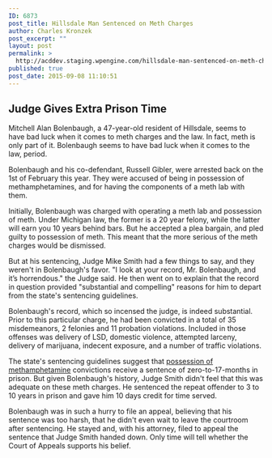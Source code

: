 ```yaml
---
ID: 6873
post_title: Hillsdale Man Sentenced on Meth Charges
author: Charles Kronzek
post_excerpt: ""
layout: post
permalink: >
  http://acddev.staging.wpengine.com/hillsdale-man-sentenced-on-meth-charges.html
published: true
post_date: 2015-09-08 11:10:51
---
```

<h2>Judge Gives Extra Prison Time</h2>
<span style="font-weight: 400;">Mitchell Alan Bolenbaugh, a 47-year-old resident of Hillsdale, seems to have bad luck when it comes to meth charges and the law. In fact, meth is only part of it. Bolenbaugh seems to have bad luck when it comes to the law, period.</span><!--more-->

<span style="font-weight: 400;">Bolenbaugh and his co-defendant, Russell Gibler, were arrested back on the 1st of February this year. They were accused of being in possession of methamphetamines, and for having the components of a meth lab with them. </span>

<span style="font-weight: 400;">Initially, Bolenbaugh was charged with operating a meth lab and possession of meth. Under Michigan law, the former is a 20 year felony, while the latter will earn you 10 years behind bars. But he accepted a plea bargain, and pled guilty to possession of meth. This meant that the more serious of the meth charges would be dismissed.</span>

But at his sentencing, Judge Mike Smith had a few things to say, and they weren't in Bolenbaugh's favor. "I look at your record, Mr. Bolenbaugh, and it’s horrendous." the Judge said. He then went on to explain that the record in question provided "substantial and compelling" reasons for him to depart from the state's sentencing guidelines.

<span style="font-weight: 400;">Bolenbaugh's record, which so incensed the judge, is indeed substantial. Prior to this particular charge, he had been convicted in a total of 35 misdemeanors, 2 felonies and 11 probation violations. Included in those offenses was delivery of LSD, domestic violence, attempted larceny, delivery of marijuana, indecent exposure, and a number of traffic violations.</span>

<span style="font-weight: 400;">The state's sentencing guidelines suggest that <a href="http://acddev.staging.wpengine.com/methamphetamine.html" target="_blank">possession of methamphetamine</a> convictions receive a sentence of zero-to-17-months in prison. But given Bolenbaugh's history, Judge Smith didn't feel that this was adequate on these meth charges. He sentenced the repeat offender to 3 to 10 years in prison and gave him 10 days credit for time served.</span>

<span style="font-weight: 400;">Bolenbaugh was in such a hurry to file an appeal, believing that his sentence was too harsh, that he didn't even wait to leave the courtroom after sentencing. He stayed and, with his attorney, filed to appeal the sentence that Judge Smith handed down. Only time will tell whether the Court of Appeals supports his belief.</span>